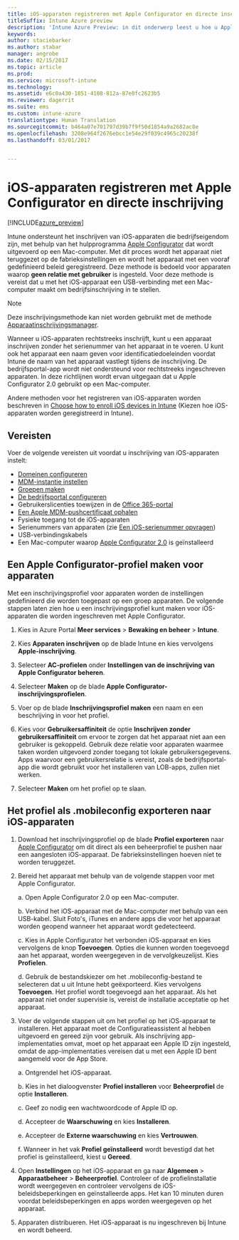 ```yaml
---
title: iOS-apparaten registreren met Apple Configurator en directe inschrijving
titleSuffix: Intune Azure preview
description: 'Intune Azure Preview: in dit onderwerp leest u hoe u Apple Configurator kunt gebruiken om iOS-apparaten die bedrijfseigendom zijn in te schrijven met directe inschrijving.'
keywords: 
author: staciebarker
ms.author: stabar
manager: angrobe
ms.date: 02/15/2017
ms.topic: article
ms.prod: 
ms.service: microsoft-intune
ms.technology: 
ms.assetid: e6c0a430-1851-4108-812a-87e0fc2623b5
ms.reviewer: dagerrit
ms.suite: ems
ms.custom: intune-azure
translationtype: Human Translation
ms.sourcegitcommit: b464a07e701797d39b7f9f50d1854a9a2682ac8e
ms.openlocfilehash: 3208e964f2676ebcc1e54e29f039c4965c20238f
ms.lasthandoff: 03/01/2017


---
```


# <a name="enroll-ios-devices-with-apple-configurator-and-direct-enrollment"></a>iOS-apparaten registreren met Apple Configurator en directe inschrijving 

[!INCLUDE[azure_preview](../includes/azure_preview.md)]

Intune ondersteunt het inschrijven van iOS-apparaten die bedrijfseigendom zijn, met behulp van het hulpprogramma [Apple Configurator](https://itunes.apple.com/us/app/apple-configurator-2/id1037126344?mt=12) dat wordt uitgevoerd op een Mac-computer. Met dit proces wordt het apparaat niet teruggezet op de fabrieksinstellingen en wordt het apparaat met een vooraf gedefinieerd beleid geregistreerd. Deze methode is bedoeld voor apparaten waarop **geen relatie met gebruiker** is ingesteld. Voor deze methode is vereist dat u met het iOS-apparaat een USB-verbinding met een Mac-computer maakt om bedrijfsinschrijving in te stellen.

>[!NOTE]
>Deze inschrijvingsmethode kan niet worden gebruikt met de methode [Apparaatinschrijvingsmanager](enroll-devices-using-device-enrollment-manager.md).

Wanneer u iOS-apparaten rechtstreeks inschrijft, kunt u een apparaat inschrijven zonder het serienummer van het apparaat in te voeren. U kunt ook het apparaat een naam geven voor identificatiedoeleinden voordat Intune de naam van het apparaat vastlegt tijdens de inschrijving. De bedrijfsportal-app wordt niet ondersteund voor rechtstreeks ingeschreven apparaten. In deze richtlijnen wordt ervan uitgegaan dat u Apple Configurator 2.0 gebruikt op een Mac-computer.

Andere methoden voor het registreren van iOS-apparaten worden beschreven in [Choose how to enroll iOS devices in Intune](choose-ios-enrollment-method.md) (Kiezen hoe iOS-apparaten worden geregistreerd in Intune).


## <a name="prerequisites"></a>Vereisten

Voer de volgende vereisten uit voordat u inschrijving van iOS-apparaten instelt:

- [Domeinen configureren](https://docs.microsoft.com/intune/get-started/start-with-a-paid-subscription-to-microsoft-intune-step-2)
- [MDM-instantie instellen](set-mdm-authority.md)
- [Groepen maken](https://docs.microsoft.com/intune/get-started/start-with-a-paid-subscription-to-microsoft-intune-step-5)
- [De bedrijfsportal configureren](/intune-azure/manage-apps/company-portal-app)
- Gebruikerslicenties toewijzen in de [Office 365-portal](http://go.microsoft.com/fwlink/p/?LinkId=698854)
- [Een Apple MDM-pushcertificaat ophalen](get-an-apple-mdm-push-certificate.md)
- Fysieke toegang tot de iOS-apparaten
- Serienummers van apparaten (zie [Een iOS-serienummer opvragen](https://support.apple.com//HT204308))
- USB-verbindingskabels
- Een Mac-computer waarop [Apple Configurator 2.0](https://itunes.apple.com/us/app/apple-configurator-2/id1037126344?mt=12) is geïnstalleerd

## <a name="create-an-apple-configurator-profile-for-devices"></a>Een Apple Configurator-profiel maken voor apparaten

Met een inschrijvingsprofiel voor apparaten worden de instellingen gedefinieerd die worden toegepast op een groep apparaten. De volgende stappen laten zien hoe u een inschrijvingsprofiel kunt maken voor iOS-apparaten die worden ingeschreven met Apple Configurator.

1. Kies in Azure Portal **Meer services** > **Bewaking en beheer** > **Intune**.

2. Kies **Apparaten inschrijven** op de blade Intune en kies vervolgens **Apple-inschrijving**.

3. Selecteer **AC-profielen** onder **Instellingen van de inschrijving van Apple Configurator beheren**.

4. Selecteer **Maken** op de blade **Apple Configurator-inschrijvingsprofielen**.

5. Voer op de blade **Inschrijvingsprofiel maken** een naam en een beschrijving in voor het profiel.

6. Kies voor **Gebruikersaffiniteit** de optie **Inschrijven zonder gebruikersaffiniteit** om ervoor te zorgen dat het apparaat niet aan een gebruiker is gekoppeld. Gebruik deze relatie voor apparaten waarmee taken worden uitgevoerd zonder toegang tot lokale gebruikersgegevens. Apps waarvoor een gebruikersrelatie is vereist, zoals de bedrijfsportal-app die wordt gebruikt voor het installeren van LOB-apps, zullen niet werken.

7. Selecteer **Maken** om het profiel op te slaan.

## <a name="export-the-profile-as-mobileconfig-to-ios-devices"></a>Het profiel als .mobileconfig exporteren naar iOS-apparaten

1. Download het inschrijvingsprofiel op de blade **Profiel exporteren** naar [Apple Configurator](https://itunes.apple.com/us/app/apple-configurator-2/id1037126344?mt=12) om dit direct als een beheerprofiel te pushen naar een aangesloten iOS-apparaat. De fabrieksinstellingen hoeven niet te worden teruggezet.

2. Bereid het apparaat met behulp van de volgende stappen voor met Apple Configurator.

   a. Open Apple Configurator 2.0 op een Mac-computer.

   b. Verbind het iOS-apparaat met de Mac-computer met behulp van een USB-kabel. Sluit Foto's, iTunes en andere apps die voor het apparaat worden geopend wanneer het apparaat wordt gedetecteerd.

   c. Kies in Apple Configurator het verbonden iOS-apparaat en kies vervolgens de knop **Toevoegen**. Opties die kunnen worden toegevoegd aan het apparaat, worden weergegeven in de vervolgkeuzelijst. Kies **Profielen**.

   d. Gebruik de bestandskiezer om het .mobileconfig-bestand te selecteren dat u uit Intune hebt geëxporteerd. Kies vervolgens **Toevoegen**. Het profiel wordt toegevoegd aan het apparaat. Als het apparaat niet onder supervisie is, vereist de installatie acceptatie op het apparaat.

3. Voer de volgende stappen uit om het profiel op het iOS-apparaat te installeren. Het apparaat moet de Configuratieassistent al hebben uitgevoerd en gereed zijn voor gebruik. Als inschrijving app-implementaties omvat, moet op het apparaat een Apple ID zijn ingesteld, omdat de app-implementaties vereisen dat u met een Apple ID bent aangemeld voor de App Store.

   a. Ontgrendel het iOS-apparaat.

   b. Kies in het dialoogvenster **Profiel installeren** voor **Beheerprofiel** de optie **Installeren**.

   c. Geef zo nodig een wachtwoordcode of Apple ID op.

   d. Accepteer de **Waarschuwing** en kies **Installeren**.

   e. Accepteer de **Externe waarschuwing** en kies **Vertrouwen**.

   f. Wanneer in het vak **Profiel geïnstalleerd** wordt bevestigd dat het profiel is geïnstalleerd, kiest u **Gereed**.

4. Open **Instellingen** op het iOS-apparaat en ga naar **Algemeen** > **Apparaatbeheer** > **Beheerprofiel**. Controleer of de profielinstallatie wordt weergegeven en controleer vervolgens de iOS-beleidsbeperkingen en geïnstalleerde apps. Het kan 10 minuten duren voordat beleidsbeperkingen en apps worden weergegeven op het apparaat.

5. Apparaten distribueren. Het iOS-apparaat is nu ingeschreven bij Intune en wordt beheerd.

